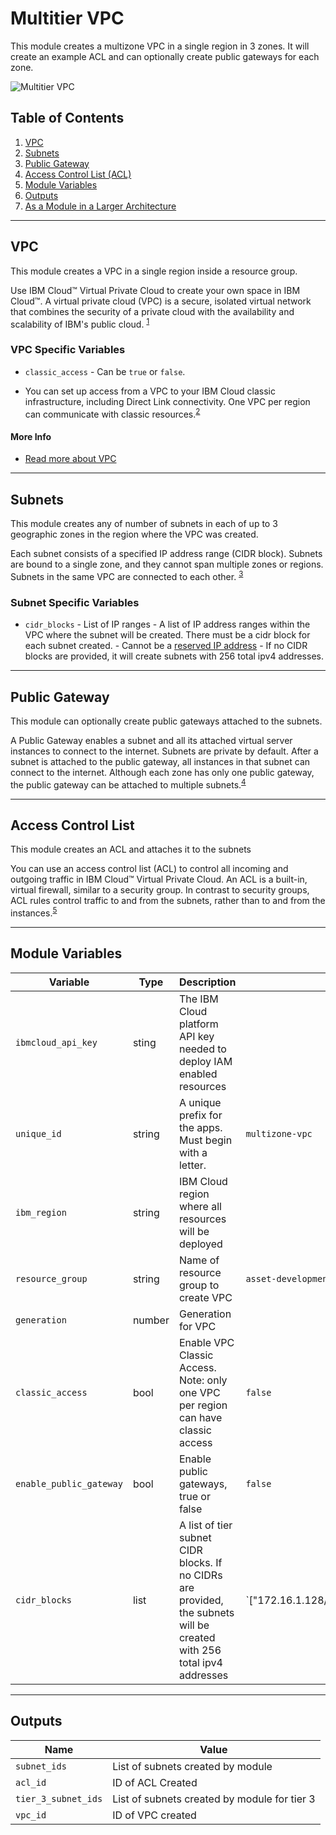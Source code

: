# Multitier VPC

This module creates a multizone VPC in a single region in 3 zones. It will create an example ACL and can optionally create public gateways for each zone. 

![Multitier VPC](./.docs/multizone.png)

## Table of Contents

1. [VPC](##VPC)
2. [Subnets](##Subnets)
3. [Public Gateway](##public%20gateway)
4. [Access Control List (ACL)](##Access%20Control%20List)
5. [Module Variables](##module%20variables)
6. [Outputs](##Outputs)
7. [As a Module in a Larger Architecture](##As-a-Module-in-a-Larger-Architecture)

------

## VPC

This module creates a VPC in a single region inside a resource group.

Use IBM Cloud™ Virtual Private Cloud to create your own space in IBM Cloud™. A virtual private cloud (VPC) is a secure, isolated virtual network that combines the security of a private cloud with the availability and scalability of IBM's public cloud. <sup>[1](https://cloud.ibm.com/docs/vpc?topic=vpc-about-vpc)</sup>

### VPC Specific Variables

- `classic_access` - Can be `true` or `false`. 

- You can set up access from a VPC to your IBM Cloud classic infrastructure, including Direct Link connectivity. One VPC per region can communicate with classic resources.<sup>[2](https://cloud.ibm.com/docs/vpc?topic=vpc-about-vpc#about-classic-access)</sup>

#### More Info

- [Read more about VPC](https://cloud.ibm.com/docs/vpc?topic=vpc-about-vpc)

-------

## Subnets

This module creates any of number of subnets in each of up to 3 geographic zones in the region where the VPC was created.

Each subnet consists of a specified IP address range (CIDR block). Subnets are bound to a single zone, and they cannot span multiple zones or regions. Subnets in the same VPC are connected to each other. <sup>[3](https://cloud.ibm.com/docs/vpc?topic=vpc-about-networking-for-vpc#subnets-in-the-vpc)</sup>

### Subnet Specific Variables

- `cidr_blocks` - List of IP ranges
        - A list of IP address ranges within the VPC where the subnet will be created. There must be a cidr block for each subnet created.
        - Cannot be a [reserved IP address](https://cloud.ibm.com/docs/vpc?topic=vpc-about-networking-for-vpc#reserved-ip-addresses)
        - If no CIDR blocks are provided, it will create subnets with 256 total ipv4 addresses.

-----

## Public Gateway

This module can optionally create public gateways attached to the subnets.

A Public Gateway enables a subnet and all its attached virtual server instances to connect to the internet. Subnets are private by default. After a subnet is attached to the public gateway, all instances in that subnet can connect to the internet. Although each zone has only one public gateway, the public gateway can be attached to multiple subnets.<sup>[4](https://cloud.ibm.com/docs/vpc?topic=vpc-about-networking-for-vpc#public-gateway-for-external-connectivity)</sup>

-----

## Access Control List

This module creates an ACL and attaches it to the subnets

You can use an access control list (ACL) to control all incoming and outgoing traffic in IBM Cloud™ Virtual Private Cloud. An ACL is a built-in, virtual firewall, similar to a security group. In contrast to security groups, ACL rules control traffic to and from the subnets, rather than to and from the instances.<sup>[5](https://cloud.ibm.com/docs/vpc?topic=vpc-using-acls)

-------

## Module Variables

| Variable                | Type   | Description                                                                      | Default                                                                                                                                                                                                               |
| ----------------------- | ------ | -------------------------------------------------------------------------------- | --------------------------------------------------------------------------------------------------------------------------------------------------------------------------------------------------------------------- |
| `ibmcloud_api_key`      | sting  | The IBM Cloud platform API key needed to deploy IAM enabled resources            |
| `unique_id`             | string | A unique prefix for the apps. Must begin with a letter.                          | `multizone-vpc`                                                                                                                                                                                                    |
| `ibm_region`            | string | IBM Cloud region where all resources will be deployed                            |
| `resource_group`        | string | Name of resource group to create VPC                                             | `asset-development`                                                                                                                                                                                                   |
| `generation`            | number | Generation for VPC                                                               |
| `classic_access`        | bool   | Enable VPC Classic Access. Note: only one VPC per region can have classic access | `false`                                                                                                                                                                                                               |
| `enable_public_gateway` | bool   | Enable public gateways, true or false                                            | `false`                                                                                                                                                                                                               |
| `cidr_blocks`           | list   | A list of tier subnet CIDR blocks. If no CIDRs are provided, the subnets will be created with 256 total ipv4 addresses | `["172.16.1.128/27","172.16.3.128/27","172.16.5.128/27"]

-----

## Outputs

| Name                | Value                                        |
| ------------------- | -------------------------------------------- |
| `subnet_ids`        | List of subnets created by module            |
| `acl_id`            | ID of ACL Created                            |
| `tier_3_subnet_ids` | List of subnets created by module for tier 3 |
| `vpc_id`            | ID of VPC created                            |
